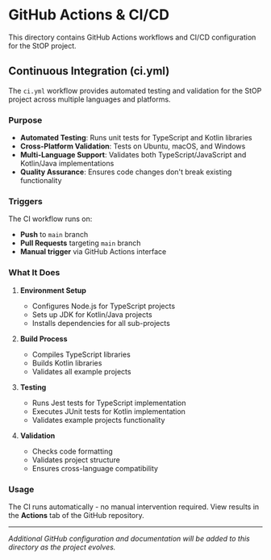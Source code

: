 # GitHub Actions & CI/CD

This directory contains GitHub Actions workflows and CI/CD configuration for the StOP project.

## Continuous Integration (ci.yml)

The `ci.yml` workflow provides automated testing and validation for the StOP project across multiple languages and platforms.

### Purpose

- **Automated Testing**: Runs unit tests for TypeScript and Kotlin libraries
- **Cross-Platform Validation**: Tests on Ubuntu, macOS, and Windows
- **Multi-Language Support**: Validates both TypeScript/JavaScript and Kotlin/Java implementations
- **Quality Assurance**: Ensures code changes don't break existing functionality

### Triggers

The CI workflow runs on:
- **Push** to `main` branch
- **Pull Requests** targeting `main` branch
- **Manual trigger** via GitHub Actions interface

### What It Does

1. **Environment Setup**
   - Configures Node.js for TypeScript projects
   - Sets up JDK for Kotlin/Java projects
   - Installs dependencies for all sub-projects

2. **Build Process**
   - Compiles TypeScript libraries
   - Builds Kotlin libraries
   - Validates all example projects

3. **Testing**
   - Runs Jest tests for TypeScript implementation
   - Executes JUnit tests for Kotlin implementation
   - Validates example projects functionality

4. **Validation**
   - Checks code formatting
   - Validates project structure
   - Ensures cross-language compatibility

### Usage

The CI runs automatically - no manual intervention required. View results in the **Actions** tab of the GitHub repository.

---

*Additional GitHub configuration and documentation will be added to this directory as the project evolves.*